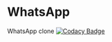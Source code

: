 # WhatsApp
WhatsApp clone 
[![Codacy Badge](https://api.codacy.com/project/badge/Grade/e8ecb6c6247142a294565e206ad933f2)](https://www.codacy.com/app/charles_hiroshi/WhatsApp?utm_source=github.com&amp;utm_medium=referral&amp;utm_content=CharlesHiroshi/WhatsApp&amp;utm_campaign=Badge_Grade)
